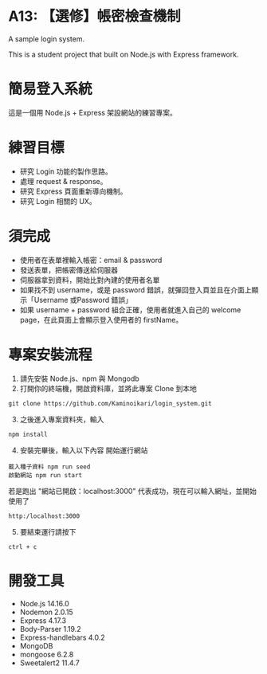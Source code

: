 # A13: 【選修】帳密檢查機制

A sample login system.

This is a student project that built on Node.js with Express framework.

# 簡易登入系統
這是一個用 Node.js + Express 架設網站的練習專案。

# 練習目標
* 研究 Login 功能的製作思路。
* 處理 request & response。
* 研究 Express 頁面重新導向機制。
* 研究 Login 相關的 UX。

# 須完成
* 使用者在表單裡輸入帳密：email & password
* 發送表單，把帳密傳送給伺服器
* 伺服器拿到資料，開始比對內建的使用者名單
* 如果找不到 username，或是 password 錯誤，就彈回登入頁並且在介面上顯示「Username 或Password 錯誤」
* 如果 username + password 組合正確，使用者就進入自己的 welcome page，在此頁面上會顯示登入使用者的 firstName。

# 專案安裝流程

1. 請先安裝 Node.js、npm 與 Mongodb
2. 打開你的終端機，開啟資料庫，並將此專案 Clone 到本地

```
git clone https://github.com/Kaminoikari/login_system.git
```

3. 之後進入專案資料夾，輸入

```
npm install
```

4. 安裝完畢後，輸入以下內容 開始運行網站

```
載入種子資料 npm run seed
啟動網站 npm run start
```

若是跑出 "網站已開啟：localhost:3000" 代表成功，現在可以輸入網址，並開始使用了 

```
http:/localhost:3000
```

5. 要結束運行請按下 

```
ctrl + c
```

# 開發工具

* Node.js 14.16.0
* Nodemon 2.0.15
* Express 4.17.3
* Body-Parser 1.19.2
* Express-handlebars 4.0.2
* MongoDB
* mongoose 6.2.8
* Sweetalert2 11.4.7

